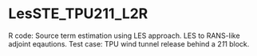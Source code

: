 # LesSTE_TPU211_L2R
R code: Source term estimation using LES approach. LES to RANS-like adjoint eqautions. Test case: TPU wind tunnel release behind a 2*1*1 block.
